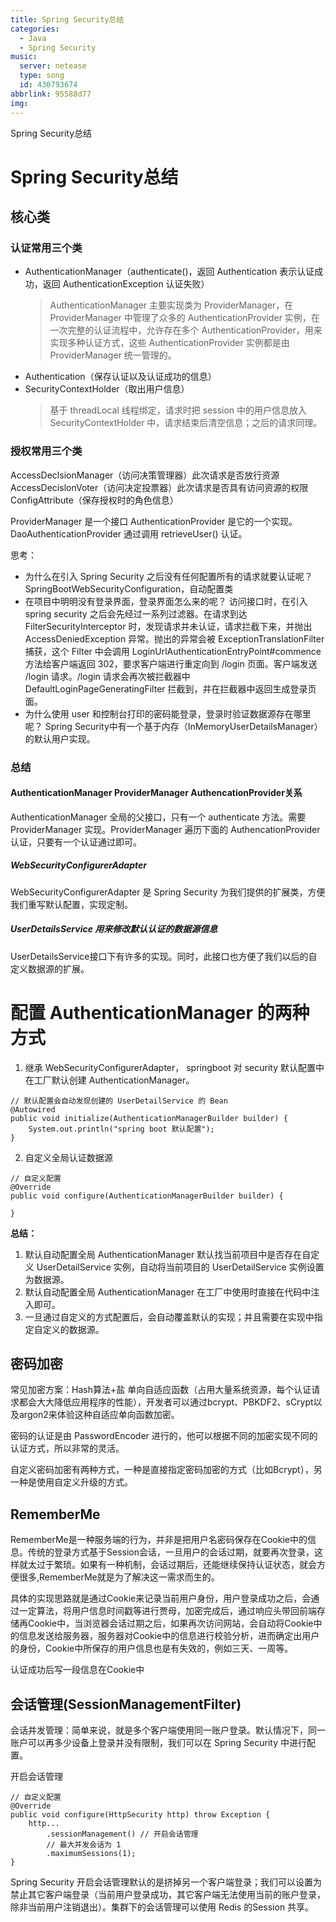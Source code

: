 ```yaml
---
title: Spring Security总结
categories:
  - Java
  - Spring Security
music:
  server: netease
  type: song
  id: 430793674
abbrlink: 95588d77
img:
---
```


Spring Security总结

<!-- more -->

# Spring Security总结
<!-- @import "[TOC]" {cmd="toc" depthFrom=2 depthTo=4 orderedList=true} -->

## 核心类

### 认证常用三个类
- AuthenticationManager（authenticate()，返回 Authentication 表示认证成功，返回 AuthenticationException 认证失败）
    > AuthenticationManager 主要实现类为 ProviderManager，在 ProviderManager 中管理了众多的 AuthenticationProvider 实例，在一次完整的认证流程中，允许存在多个 AuthenticationProvider，用来实现多种认证方式，这些 AuthenticationProvider 实例都是由 ProviderManager 统一管理的。
- Authentication（保存认证以及认证成功的信息）
- SecurityContextHolder（取出用户信息）
  > 基于 threadLocal 线程绑定，请求时把 session 中的用户信息放入 SecurityContextHolder 中，请求结束后清空信息；之后的请求同理。


### 授权常用三个类
AccessDeclsionManager（访问决策管理器）此次请求是否放行资源
AccessDecislonVoter（访问决定投票器）此次请求是否具有访问资源的权限
ConfigAttribute（保存授权时的角色信息）



ProviderManager 是一个接口
AuthenticationProvider 是它的一个实现。
DaoAuthenticationProvider 通过调用 retrieveUser() 认证。

思考：
- 为什么在引入 Spring Security 之后没有任何配置所有的请求就要认证呢？
  SpringBootWebSecurityConfiguration，自动配置类
- 在项目中明明没有登录界面，登录界面怎么来的呢？
  访问接口时，在引入 spring security 之后会先经过一系列过滤器。在请求到达 FilterSecurityInterceptor 时，发现请求并未认证，请求拦截下来，并抛出 AccessDeniedException 异常。抛出的异常会被 ExceptionTranslationFilter 捕获，这个 Filter 中会调用 LoginUrlAuthenticationEntryPoint#commence 方法给客户端返回 302，要求客户端进行重定向到 /login 页面。客户端发送 /login 请求。/login 请求会再次被拦截器中 DefaultLoginPageGeneratingFilter 拦截到，并在拦截器中返回生成登录页面。
- 为什么使用 user 和控制台打印的密码能登录，登录时验证数据源存在哪里呢？
  Spring Security中有一个基于内存（InMemoryUserDetailsManager）的默认用户实现。



### 总结
#### AuthenticationManager ProviderManager AuthencationProvider关系

AuthenticationManager 全局的父接口，只有一个 authenticate 方法。需要 ProviderManager 实现。ProviderManager 遍历下面的 AuthencationProvider 认证，只要有一个认证通过即可。

##### WebSecurityConfigurerAdapter
WebSecurityConfigurerAdapter 是 Spring Security 为我们提供的扩展类，方便我们重写默认配置，实现定制。

##### UserDetailsService 用来修改默认认证的数据源信息

UserDetailsService接口下有许多的实现。同时，此接口也方便了我们以后的自定义数据源的扩展。

# 配置 AuthenticationManager 的两种方式
1. 继承 WebSecurityConfigurerAdapter，
   springboot 对 security 默认配置中 在工厂默认创建 AuthenticationManager。
```java{.line-numbres}
// 默认配置会自动发现创建的 UserDetailService 的 Bean
@Autowired
public void initialize(AuthenticationManagerBuilder builder) {
    System.out.println("spring boot 默认配置");
}
```
2. 自定义全局认证数据源
```java{.line-numbres}
// 自定义配置
@Override
public void configure(AuthenticationManagerBuilder builder) {
    
}
```
**总结：** 
1. 默认自动配置全局 AuthenticationManager 默认找当前项目中是否存在自定义 UserDetailService 实例，自动将当前项目的 UserDetailService 实例设置为数据源。
2. 默认自动配置全局 AuthenticationManager 在工厂中使用时直接在代码中注入即可。
3. 一旦通过自定义的方式配置后，会自动覆盖默认的实现；并且需要在实现中指定自定义的数据源。


## 密码加密

常见加密方案：Hash算法+盐
单向自适应函数（占用大量系统资源，每个认证请求都会大大降低应用程序的性能），开发者可以通过bcrypt、PBKDF2、sCrypt以及argon2来体验这种自适应单向函数加密。

密码的认证是由 PasswordEncoder 进行的，他可以根据不同的加密实现不同的认证方式，所以非常的灵活。

自定义密码加密有两种方式，一种是直接指定密码加密的方式（比如Bcrypt），另一种是使用自定义升级的方式。

## RememberMe
RememberMe是一种服务端的行为，并非是把用户名密码保存在Cookie中的信息。传统的登录方式基于Session会话，一旦用户的会话过期，就要再次登录，这样就太过于繁琐。如果有一种机制，会话过期后，还能继续保持认证状态，就会方便很多,RememberMe就是为了解决这一需求而生的。

具体的实现思路就是通过Cookie来记录当前用户身份，用户登录成功之后，会通过一定算法，将用户信息时间戳等进行贾母，加密完成后，通过响应头带回前端存储再Cookie中，当浏览器会话过期之后，如果再次访问网站，会自动将Cookie中的信息发送给服务器，服务器对Cookie中的信息进行校验分析，进而确定出用户的身份，Cookie中所保存的用户信息也是有失效的，例如三天、一周等。

认证成功后写一段信息在Cookie中

## 会话管理(SessionManagementFilter)

会话并发管理：简单来说，就是多个客户端使用同一账户登录。默认情况下，同一账户可以再多少设备上登录并没有限制，我们可以在 Spring Security 中进行配置。

开启会话管理
```java{.line-numbers}
// 自定义配置
@Override
public void configure(HttpSecurity http) throw Exception {
    http...
        .sessionManagement() // 开启会话管理
        // 最大并发会话为 1
        .maximumSessions(1);
}
```

Spring Security 开启会话管理默认的是挤掉另一个客户端登录；我们可以设置为禁止其它客户端登录（当前用户登录成功，其它客户端无法使用当前的账户登录，除非当前用户注销退出）。集群下的会话管理可以使用 Redis 的Session 共享。

